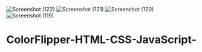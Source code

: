 ![Screenshot (122)](https://user-images.githubusercontent.com/114578318/215331968-a3c2880b-f5c1-4b95-980a-65a5148193d2.png)
![Screenshot (121)](https://user-images.githubusercontent.com/114578318/215331979-4e86585c-5fae-4ea8-9ce4-c74a40417d47.png)
![Screenshot (120)](https://user-images.githubusercontent.com/114578318/215331982-feb174fe-4d87-4ca2-bf94-7460f1a95087.png)
![Screenshot (119)](https://user-images.githubusercontent.com/114578318/215331986-cf42e611-8e74-46c2-85f0-1244aa68869f.png)
# ColorFlipper-HTML-CSS-JavaScript-
 
